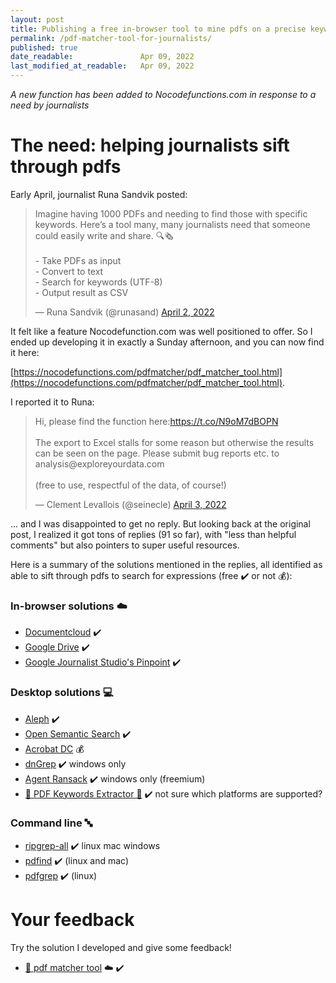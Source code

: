 ```yaml
---
layout: post
title: Publishing a free in-browser tool to mine pdfs on a precise keyword or expression
permalink: /pdf-matcher-tool-for-journalists/
published: true
date_readable:               Apr 09, 2022
last_modified_at_readable:   Apr 09, 2022
---
```


*A new function has been added to Nocodefunctions.com in response to a need by journalists*

# The need: helping journalists sift through pdfs

Early April, journalist Runa Sandvik posted:

<blockquote class="twitter-tweet" data-dnt="true"><p lang="en" dir="ltr">Imagine having 1000 PDFs and needing to find those with specific keywords. Here’s a tool many, many journalists need that someone could easily write and share. 🔍🗞<br><br>- Take PDFs as input<br>- Convert to text <br>- Search for keywords (UTF-8)<br>- Output result as CSV</p>&mdash; Runa Sandvik (@runasand) <a href="https://twitter.com/runasand/status/1510246476315865095?ref_src=twsrc%5Etfw">April 2, 2022</a></blockquote>

It felt like a feature Nocodefunction.com was well positioned to offer. So I ended up developing it in exactly a Sunday afternoon, and you can now find it here:

[https://nocodefunctions.com/pdfmatcher/pdf_matcher_tool.html](https://nocodefunctions.com/pdfmatcher/pdf_matcher_tool.html).

I reported it to Runa:

<blockquote class="twitter-tweet" data-conversation="none" data-dnt="true"><p lang="en" dir="ltr">Hi, please find the function here:<a href="https://t.co/N9oM7dBOPN">https://t.co/N9oM7dBOPN</a><br><br>The export to Excel stalls for some reason but otherwise the results can be seen on the page. Please submit bug reports etc. to analysis@exploreyourdata.com<br><br>(free to use, respectful of the data, of course!)</p>&mdash; Clement Levallois (@seinecle) <a href="https://twitter.com/seinecle/status/1510661117768515586?ref_src=twsrc%5Etfw">April 3, 2022</a></blockquote>

... and I was disappointed to get no reply. But looking back at the original post, I realized it got tons of replies (91 so far), with "less than helpful comments" but also pointers to super useful resources.

Here is a summary of the solutions mentioned in the replies, all identified as able to sift through pdfs to search for expressions (free ✔️ or not 💰):

### In-browser solutions ☁️

* [Documentcloud](https://www.documentcloud.org/home) ✔️
* [Google Drive](https://drive.google.com) ✔️
* [Google Journalist Studio's Pinpoint](https://journaliststudio.google.com/pinpoint/about) ✔️


### Desktop solutions 💻

* [Aleph](https://docs.alephdata.org/)  ✔️
* [Open Semantic Search](https://opensemanticsearch.org/) ✔️
* [Acrobat DC](https://www.adobe.com/fr/acrobat/acrobat-pro.html) 💰
* [dnGrep](https://dngrep.github.io/) ✔️ windows only
* [Agent Ransack](https://www.mythicsoft.com/agentransack/) ✔️ windows only (freemium)
* [🤖 PDF Keywords Extractor 🤖](https://github.com/bendersej/pdf-keywords-extractor) ✔️  not sure which platforms are supported?


### Command line 🔤

* [ripgrep-all](https://github.com/phiresky/ripgrep-all)  ✔️ linux mac windows
* [pdfind](https://github.com/dolanor/pdfind) ✔️ (linux and mac)
* [pdfgrep](https://pdfgrep.org/) ✔️ (linux)



# Your feedback
Try the solution I developed and give some feedback!

* [🎯 pdf matcher tool](https://nocodefunctions.com/pdfmatcher/pdf_matcher_tool.html) ☁️ ✔️


